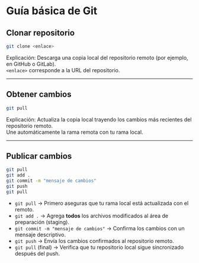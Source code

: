 # Guía básica de Git

## Clonar repositorio
```bash
git clone <enlace>
```
Explicación: Descarga una copia local del repositorio remoto (por ejemplo, en GitHub o GitLab).  
`<enlace>` corresponde a la URL del repositorio.

---

## Obtener cambios
```bash
git pull
```
Explicación: Actualiza la copia local trayendo los cambios más recientes del repositorio remoto.  
Une automáticamente la rama remota con tu rama local.

---

## Publicar cambios
```bash
git pull
git add .
git commit -m "mensaje de cambios"
git push
git pull
```

- `git pull` → Primero aseguras que tu rama local está actualizada con el remoto.  
- `git add .` → Agrega **todos** los archivos modificados al área de preparación (staging).  
- `git commit -m "mensaje de cambios"` → Confirma los cambios con un mensaje descriptivo.  
- `git push` → Envía los cambios confirmados al repositorio remoto.  
- `git pull` (final) → Verifica que tu repositorio local sigue sincronizado después del push.
